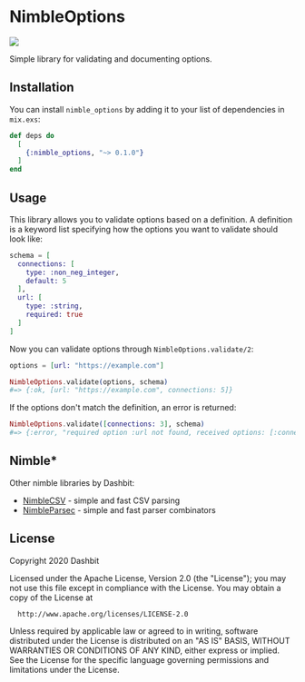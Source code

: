 # NimbleOptions

![](https://github.com/dashbitco/nimble_options/workflows/CI/badge.svg)

Simple library for validating and documenting options.

## Installation

You can install `nimble_options` by adding it to your list of
dependencies in `mix.exs`:

```elixir
def deps do
  [
    {:nimble_options, "~> 0.1.0"}
  ]
end
```

## Usage

This library allows you to validate options based on a definition.
A definition is a keyword list specifying how the options you want
to validate should look like:

```elixir
schema = [
  connections: [
    type: :non_neg_integer,
    default: 5
  ],
  url: [
    type: :string,
    required: true
  ]
]
```

Now you can validate options through `NimbleOptions.validate/2`:

```elixir
options = [url: "https://example.com"]

NimbleOptions.validate(options, schema)
#=> {:ok, [url: "https://example.com", connections: 5]}
```

If the options don't match the definition, an error is returned:

```elixir
NimbleOptions.validate([connections: 3], schema)
#=> {:error, "required option :url not found, received options: [:connections]"}
```

## Nimble*

Other nimble libraries by Dashbit:

  * [NimbleCSV](https://github.com/dashbitco/nimble_csv) - simple and fast CSV parsing
  * [NimbleParsec](https://github.com/dashbitco/nimble_parsec) - simple and fast parser combinators

## License

Copyright 2020 Dashbit

  Licensed under the Apache License, Version 2.0 (the "License");
  you may not use this file except in compliance with the License.
  You may obtain a copy of the License at

      http://www.apache.org/licenses/LICENSE-2.0

  Unless required by applicable law or agreed to in writing, software
  distributed under the License is distributed on an "AS IS" BASIS,
  WITHOUT WARRANTIES OR CONDITIONS OF ANY KIND, either express or implied.
  See the License for the specific language governing permissions and
  limitations under the License.
